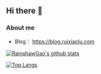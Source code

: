 ## Hi there 👋

### About me

- Blog： https://blog.ruixiaolu.com

[![RainshawGao's github stats](https://github-readme-stats.vercel.app/api?username=RainshawGao&count_private=true&show_icons=true&theme=dark)](https://github.com/anuraghazra/github-readme-stats)

[![Top Langs](https://github-readme-stats.vercel.app/api/top-langs/?username=RainshawGao&layout=compact)](https://github.com/anuraghazra/github-readme-stats)
